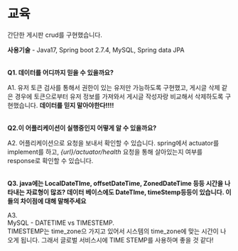# 교육
간단한 게시판 crud를 구현했습니다.



**사용기술** - Java17, Spring boot 2.7.4, MySQL, Spring data JPA 
<br/><br/>

**Q1. 데이터를 어디까지 믿을 수 있을까요?**

A1. 유저 토큰 검사를 통해서 권한이 있는 유저만 가능하도록 구현했고, 게시글 삭제 같은 경우에 토큰으로부터 유저 정보를 가져와서 게시글 작성자랑 비교해서 삭제하도록 구현했습니다. **데이터를 믿지 말아야한다!!!!**
<br/><br/>

**Q2.이 어플리케이션이 실행중인지 어떻게 알 수 있을까요?**

A2. 어플리케이션으로 요청을 보내서 확인할 수 있습니다. spring에서 actuator를 implement를 하고, *{url}/actuator/health* 요청을 통해 살아있는지 여부를 response로 확인할 수 있습니다.
<br/><br/>

**Q3. java에는 LocalDateTIme, offsetDateTime, ZonedDateTime 등등 시간을 나타내는 자료형이 많죠? 데이터 베이스에도 DateTIme, timeStemp등등이 있습니다. 이들의 차이점에 대해 말해주세요**

A3.   
MySQL - DATETIME vs TIMESTEMP.  
TIMESTEMP는 time_zone으 가지고 있어서 시스템의 time_zone에 맞는 시간이 나오게 됩니다. 그래서 글로벌 서비스시에 TIME STEMP를 사용하며 좋을 것 같다!
